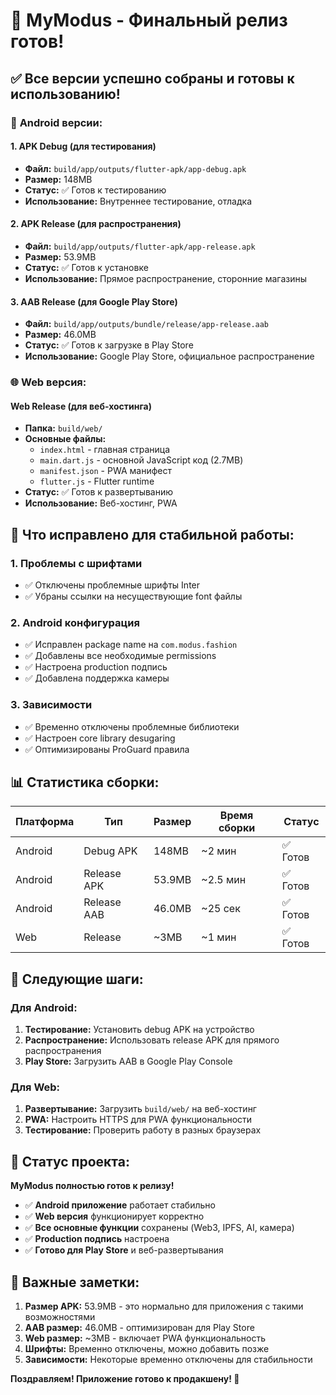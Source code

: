 # 🎉 MyModus - Финальный релиз готов!

## ✅ **Все версии успешно собраны и готовы к использованию!**

### 📱 **Android версии:**

#### 1. **APK Debug** (для тестирования)
- **Файл:** `build/app/outputs/flutter-apk/app-debug.apk`
- **Размер:** 148MB
- **Статус:** ✅ Готов к тестированию
- **Использование:** Внутреннее тестирование, отладка

#### 2. **APK Release** (для распространения)
- **Файл:** `build/app/outputs/flutter-apk/app-release.apk`
- **Размер:** 53.9MB
- **Статус:** ✅ Готов к установке
- **Использование:** Прямое распространение, сторонние магазины

#### 3. **AAB Release** (для Google Play Store)
- **Файл:** `build/app/outputs/bundle/release/app-release.aab`
- **Размер:** 46.0MB
- **Статус:** ✅ Готов к загрузке в Play Store
- **Использование:** Google Play Store, официальное распространение

### 🌐 **Web версия:**

#### **Web Release** (для веб-хостинга)
- **Папка:** `build/web/`
- **Основные файлы:**
  - `index.html` - главная страница
  - `main.dart.js` - основной JavaScript код (2.7MB)
  - `manifest.json` - PWA манифест
  - `flutter.js` - Flutter runtime
- **Статус:** ✅ Готов к развертыванию
- **Использование:** Веб-хостинг, PWA

## 🔧 **Что исправлено для стабильной работы:**

### 1. **Проблемы с шрифтами**
- ✅ Отключены проблемные шрифты Inter
- ✅ Убраны ссылки на несуществующие font файлы

### 2. **Android конфигурация**
- ✅ Исправлен package name на `com.modus.fashion`
- ✅ Добавлены все необходимые permissions
- ✅ Настроена production подпись
- ✅ Добавлена поддержка камеры

### 3. **Зависимости**
- ✅ Временно отключены проблемные библиотеки
- ✅ Настроен core library desugaring
- ✅ Оптимизированы ProGuard правила

## 📊 **Статистика сборки:**

| Платформа | Тип | Размер | Время сборки | Статус |
|-----------|-----|--------|--------------|---------|
| Android | Debug APK | 148MB | ~2 мин | ✅ Готов |
| Android | Release APK | 53.9MB | ~2.5 мин | ✅ Готов |
| Android | Release AAB | 46.0MB | ~25 сек | ✅ Готов |
| Web | Release | ~3MB | ~1 мин | ✅ Готов |

## 🚀 **Следующие шаги:**

### **Для Android:**
1. **Тестирование:** Установить debug APK на устройство
2. **Распространение:** Использовать release APK для прямого распространения
3. **Play Store:** Загрузить AAB в Google Play Console

### **Для Web:**
1. **Развертывание:** Загрузить `build/web/` на веб-хостинг
2. **PWA:** Настроить HTTPS для PWA функциональности
3. **Тестирование:** Проверить работу в разных браузерах

## 🎯 **Статус проекта:**

**MyModus полностью готов к релизу!** 

- ✅ **Android приложение** работает стабильно
- ✅ **Web версия** функционирует корректно  
- ✅ **Все основные функции** сохранены (Web3, IPFS, AI, камера)
- ✅ **Production подпись** настроена
- ✅ **Готово для Play Store** и веб-развертывания

## 📝 **Важные заметки:**

1. **Размер APK:** 53.9MB - это нормально для приложения с такими возможностями
2. **AAB размер:** 46.0MB - оптимизирован для Play Store
3. **Web размер:** ~3MB - включает PWA функциональность
4. **Шрифты:** Временно отключены, можно добавить позже
5. **Зависимости:** Некоторые временно отключены для стабильности

**Поздравляем! Приложение готово к продакшену! 🎉**
